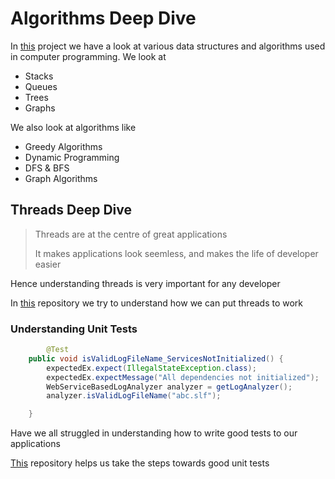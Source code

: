 # Algorithms Deep Dive

In [this](https://github.com/vivekbabu/AlgorithmsTest) project we have a look at various data structures and algorithms used in computer programming. We look at 
- Stacks
- Queues
- Trees
- Graphs

We also look at algorithms like
- Greedy Algorithms
- Dynamic Programming
- DFS & BFS
- Graph Algorithms

## Threads Deep Dive

> Threads are at the centre of great applications
>
> It makes applications look seemless, and makes the life of developer easier

Hence understanding threads is very important for any developer

In [this](https://github.com/vivekbabu/ThreadCourse) repository we try to understand how we can put threads to work

### Understanding Unit Tests

```java
        @Test
	public void isValidLogFileName_ServicesNotInitialized() {
		expectedEx.expect(IllegalStateException.class);
		expectedEx.expectMessage("All dependencies not initialized");
		WebServiceBasedLogAnalyzer analyzer = getLogAnalyzer();
		analyzer.isValidLogFileName("abc.slf");

	}
```
Have we all struggled in understanding how to write good tests to our applications

[This](https://github.com/vivekbabu/UnitTestCourse) repository helps us take the steps towards good unit tests

